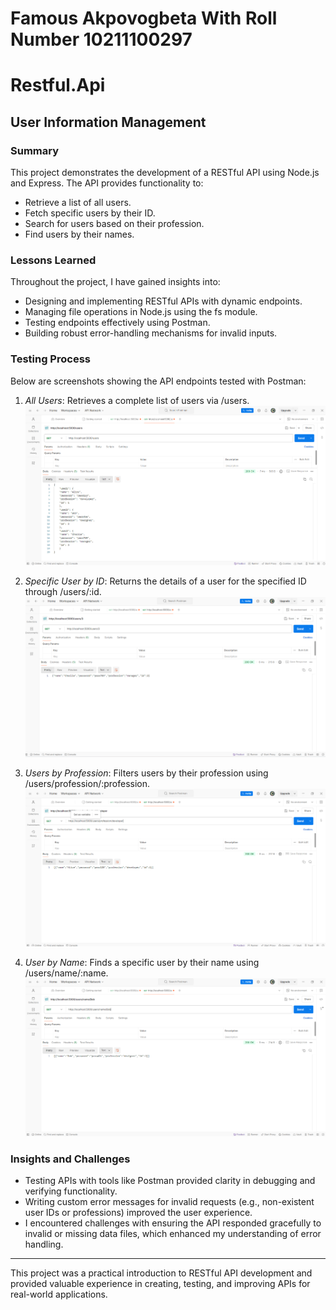 # Famous Akpovogbeta With Roll Number 10211100297


# Restful.Api
## User Information Management 



### Summary
This project demonstrates the development of a RESTful API using Node.js and Express. The API provides functionality to:
- Retrieve a list of all users.
- Fetch specific users by their ID.
- Search for users based on their profession.
- Find users by their names.


### Lessons Learned
Throughout the project, I have gained insights into:
- Designing and implementing RESTful APIs with dynamic endpoints.
- Managing file operations in Node.js using the fs module.
- Testing endpoints effectively using Postman.
- Building robust error-handling mechanisms for invalid inputs.

### Testing Process
Below are screenshots showing the API endpoints tested with Postman:

1. *All Users*: Retrieves a complete list of users via /users.  
   ![All Users](./Images/users_list.png)

2. *Specific User by ID*: Returns the details of a user for the specified ID through /users/:id.  
   ![User by ID](./Images/specific_user.png)

3. *Users by Profession*: Filters users by their profession using /users/profession/:profession.  
   ![Users by Profession](./Images/profession.png)

4. *User by Name*: Finds a specific user by their name using /users/name/:name.  
   ![User by Name](./Images/name.png)

### Insights and Challenges
- Testing APIs with tools like Postman provided clarity in debugging and verifying functionality.
- Writing custom error messages for invalid requests (e.g., non-existent user IDs or professions) improved the user experience.
- I encountered challenges with ensuring the API responded gracefully to invalid or missing data files, which enhanced my understanding of error handling.

---

This project was a practical introduction to RESTful API development and provided valuable experience in creating, testing, and improving APIs for real-world applications.